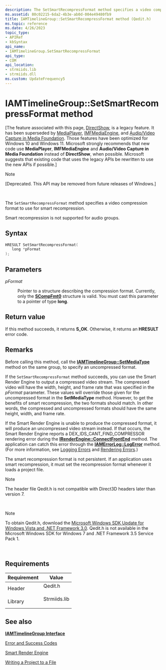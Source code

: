 ```yaml
---
description: The SetSmartRecompressFormat method specifies a video compression format to use for smart recompression.
ms.assetid: 80c02215-6da2-4b3e-ab0d-004e49480fb9
title: IAMTimelineGroup::SetSmartRecompressFormat method (Qedit.h)
ms.topic: reference
ms.date: 4/26/2023
topic_type: 
- APIRef
- kbSyntax
api_name: 
- IAMTimelineGroup.SetSmartRecompressFormat
api_type: 
- COM
api_location: 
- strmiids.lib
- strmiids.dll
ms.custom: UpdateFrequency5
---
```


# IAMTimelineGroup::SetSmartRecompressFormat method

\[The feature associated with this page, [DirectShow](/windows/win32/directshow/directshow), is a legacy feature. It has been superseded by [MediaPlayer](/uwp/api/Windows.Media.Playback.MediaPlayer), [IMFMediaEngine](/windows/win32/api/mfmediaengine/nn-mfmediaengine-imfmediaengine), and [Audio/Video Capture in Media Foundation](windows/win32/medfound/audio-video-capture-in-media-foundation). Those features have been optimized for Windows 10 and Windows 11. Microsoft strongly recommends that new code use **MediaPlayer**, **IMFMediaEngine** and **Audio/Video Capture in Media Foundation** instead of **DirectShow**, when possible. Microsoft suggests that existing code that uses the legacy APIs be rewritten to use the new APIs if possible.\]

> [!Note]  
> \[Deprecated. This API may be removed from future releases of Windows.\]

 

The `SetSmartRecompressFormat` method specifies a video compression format to use for smart recompression.

Smart recompression is not supported for audio groups.

## Syntax


```C++
HRESULT SetSmartRecompressFormat(
   long *pFormat
);
```



## Parameters

<dl> <dt>

*pFormat* 
</dt> <dd>

Pointer to a structure describing the compression format. Currently, only the [**SCompFmt0**](scompfmt0.md) structure is valid. You must cast this parameter to a pointer of type **long**.

</dd> </dl>

## Return value

If this method succeeds, it returns **S\_OK**. Otherwise, it returns an **HRESULT** error code.

## Remarks

Before calling this method, call the [**IAMTimelineGroup::SetMediaType**](iamtimelinegroup-setmediatype.md) method on the same group, to specify an uncompressed format.

If the `SetSmartRecompressFormat` method succeeds, you can use the Smart Render Engine to output a compressed video stream. The compressed video will have the width, height, and frame rate that was specified in the *pFormat* parameter. These values will override those given for the uncompressed format in the **SetMediaType** method. However, to get the benefits of smart recompression, the two formats should match. In other words, the compressed and uncompressed formats should have the same height, width, and frame rate.

If the Smart Render Engine is unable to produce the compressed format, it will produce an uncompressed video stream instead. If that occurs, the Smart Render Engine reports a DEX\_IDS\_CANT\_FIND\_COMPRESSOR rendering error during the [**IRenderEngine::ConnectFrontEnd**](irenderengine-connectfrontend.md) method. The application can catch this error through the [**IAMErrorLog::LogError**](iamerrorlog-logerror.md) method. (For more information, see [Logging Errors](logging-errors.md) and [Rendering Errors](rendering-errors.md).)

The smart recompression format is not persistent. If an application uses smart recompression, it must set the recompression format whenever it loads a project file.

> [!Note]  
> The header file Qedit.h is not compatible with Direct3D headers later than version 7.

 

> [!Note]  
> To obtain Qedit.h, download the [Microsoft Windows SDK Update for Windows Vista and .NET Framework 3.0](https://msdn.microsoft.com/windowsvista/bb980924.aspx). Qedit.h is not available in the Microsoft Windows SDK for Windows 7 and .NET Framework 3.5 Service Pack 1.

 

## Requirements



| Requirement | Value |
|--------------------|-----------------------------------------------------------------------------------------|
| Header<br/>  | <dl> <dt>Qedit.h</dt> </dl>      |
| Library<br/> | <dl> <dt>Strmiids.lib</dt> </dl> |



## See also

<dl> <dt>

[**IAMTimelineGroup Interface**](iamtimelinegroup.md)
</dt> <dt>

[Error and Success Codes](error-and-success-codes.md)
</dt> <dt>

[Smart Render Engine](smart-render-engine.md)
</dt> <dt>

[Writing a Project to a File](writing-a-project-to-a-file.md)
</dt> </dl>

 

 




